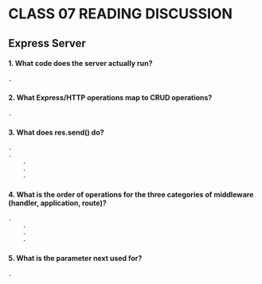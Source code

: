 # CLASS 07 READING DISCUSSION 
## Express Server

#### 1. What code does the server actually run?
    - 
#### 2. What Express/HTTP operations map to CRUD operations?
    - 
#### 3. What does res.send() do?
    -  
    - 
        - 
        - 
        - 
#### 4. What is the order of operations for the three categories of middleware (handler, application, route)?
    - 
        - 
        - 
        - 
#### 5. What is the parameter next used for?
    - 
